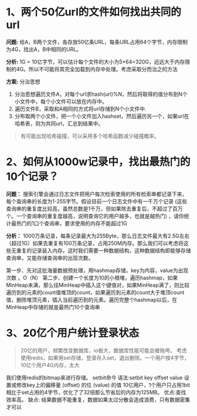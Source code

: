# 1、两个50亿url的文件如何找出共同的url

**问题:** 给A，B两个文件，各存放50亿条URL，每条URL占用64个字节，内存限制为4G，找出A，B中相同的URL。

**分析:** 1G = 10亿字节，可以估计每个文件的大小为5×64=320G，远远大于内存限制的4G。所以不可能将其完全加载到内存中处理。考虑采取分而治之的方法

**方案:** 分治思想

1. 分治思想遍历文件A，对每个url求hash(url)%N，然后将取得的值分布到N个小文件中，每个小文件可以放在内存中。
2. 遍历文件B，采取和A相同的方式将url存储到N个小文件中.
3. 分布取两个小文件，把一个小文件加入hashset，然后遍历另一个，如果url在哈希表，则为共同url，汇总到结果中。

> 有可能出现哈希碰撞，可以采用多个哈希函数减少碰撞概率。


# 2、如何从1000w记录中，找出最热门的10个记录？

**问题：** 搜索引擎会通过日志文件把用户每次检索使用的所有检索串都记录下来，每个查询串的长度为1-255字节。假设目前一个日志文件中有一千万个记录 (这些查询串的重复度比较高，虽然总数是1千万，但如果除去重复后，不超过了百万个。一个查询串的重复度越高，说明查询它的用户越多，也就是越热门) ，请你统计最热门的1口个查询串，要求使用的内存不能超过1G

**分析：** 1000万条记录，每条记录最大为255Byte，那么日志文件最大有2.5G左右（超过1G）如果去重复有100万条记录，占用250M内存。那么我们可以考虑将这些无重复的记录装入内存。这时我们需要一种数据结构，这种数据结构即能够存储查询串，又能存储查询串的出现次数。

第一步、先对这批海量数据预处理，用hashmap存储，key为内容，value为出现次数 。O（N）
第二步、创建一个长度为10的小根堆，遍历hashmap，如果MinHeap未满，那么往MinHeap中插入这个键值对，如果MinHeap满了，则比较遍历到的元素的count值堆顶的count，如果遍历到元素的count大于堆顶count值，删除堆顶元素，插入当前遍历到的元素。遍历完整个hashmap以后，在MinHeap中存储的就是最热门10个查询串

# 3、20亿个用户统计登录状态
> 20亿的用户，频繁改变数据库，io极大，数据库性能可能会被拖垮。
> 考虑使用redis，如果用set存储，登录存入set，退出删除。一个用户按4字节，10亿个用户4G内存，太大

我们使用redis的bitmap来进行存储。
setbit命今 语法:setbit key offset value  设置或修改key上的偏移量 (offset) 的位 (value) 的值
10亿用户，1个用户只占用1bit 相比于set占用的4字节，优化了了32倍那么节省后的内存为125MB。
优点:查找效率高。
缺点: 结果数据不能重复，数据如果太过分散会造成浪费，只有数据密集才可以